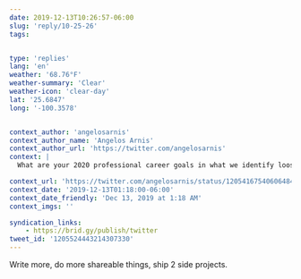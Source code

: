 ```yaml
---
date: 2019-12-13T10:26:57-06:00
slug: 'reply/10-25-26'
tags:


type: 'replies'
lang: 'en'
weather: '68.76°F'
weather-summary: 'Clear'
weather-icon: 'clear-day'
lat: '25.6847'
long: '-100.3578'


context_author: 'angelosarnis'
context_author_name: 'Angelos Arnis'
context_author_url: 'https://twitter.com/angelosarnis'
context: |
  What are your 2020 professional career goals in what we identify loosely as a design profession? ‪<a href="https://twitter.com/hashtag/DesignTwitter">#DesignTwitter</a>‬

context_url: 'https://twitter.com/angelosarnis/status/1205416754060648449?s=12'
context_date: '2019-12-13T01:18:00-06:00'
context_date_friendly: 'Dec 13, 2019 at 1:18 AM'
context_imgs: ''

syndication_links:
    - https://brid.gy/publish/twitter
tweet_id: '1205524443214307330'
---
```

Write more, do more shareable things, ship 2 side projects.